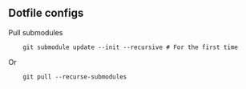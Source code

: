 ## Dotfile configs

Pull submodules
```git
	git submodule update --init --recursive # For the first time
```
Or 
```
	git pull --recurse-submodules
```
